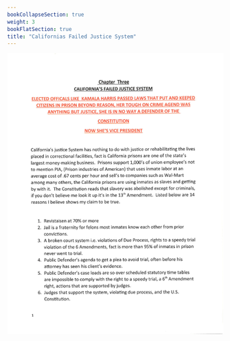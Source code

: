 ```yaml
---
bookCollapseSection: true
weight: 3
bookFlatSection: true
title: "Californias Failed Justice System"
---
```


![californias_failed_justice_system](cfjs/jpg/californias_failed_justice_system_1.jpg)

